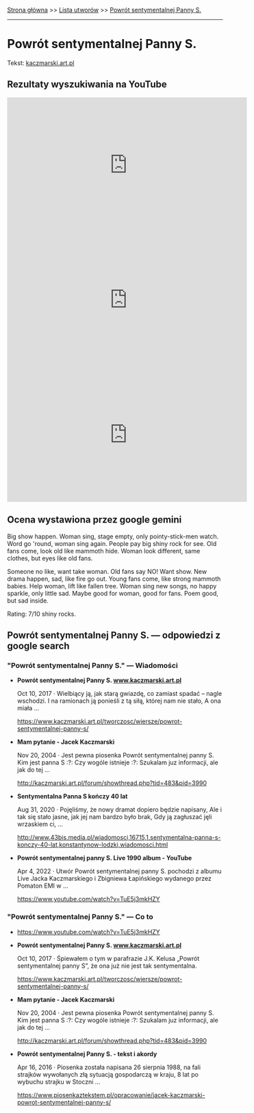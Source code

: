 [Strona główna](../index.md) >> [Lista utworów](../list.md) >> [Powrót sentymentalnej Panny S.](467.md)

---

# Powrót sentymentalnej Panny S.

Tekst: [kaczmarski.art.pl](https://www.kaczmarski.art.pl/tworczosc/wiersze/powrot-sentymentalnej-panny-s/)

## Rezultaty wyszukiwania na YouTube

<iframe width="560" height="315" src="https://www.youtube.com/embed/osGj7kIVjJ0?si=IdontcarewhotheIRSsendsImnotpayingtaxes" title="YouTube video player" frameborder="0" allow="accelerometer; autoplay; clipboard-write; encrypted-media; gyroscope; picture-in-picture; web-share" referrerpolicy="strict-origin-when-cross-origin" allowfullscreen></iframe>

<iframe width="560" height="315" src="https://www.youtube.com/embed/NTNcxGVgn9I?si=IdontcarewhotheIRSsendsImnotpayingtaxes" title="YouTube video player" frameborder="0" allow="accelerometer; autoplay; clipboard-write; encrypted-media; gyroscope; picture-in-picture; web-share" referrerpolicy="strict-origin-when-cross-origin" allowfullscreen></iframe>

<iframe width="560" height="315" src="https://www.youtube.com/embed/UBLu60MZjMU?si=IdontcarewhotheIRSsendsImnotpayingtaxes" title="YouTube video player" frameborder="0" allow="accelerometer; autoplay; clipboard-write; encrypted-media; gyroscope; picture-in-picture; web-share" referrerpolicy="strict-origin-when-cross-origin" allowfullscreen></iframe>

## Ocena wystawiona przez google gemini

Big show happen. Woman sing, stage empty, only pointy-stick-men watch. Word go 'round, woman sing again. People pay big shiny rock for see. Old fans come, look old like mammoth hide. Woman look different, same clothes, but eyes like old fans.

Someone no like, want take woman. Old fans say NO! Want show. New drama happen, sad, like fire go out. Young fans come, like strong mammoth babies. Help woman, lift like fallen tree. Woman sing new songs, no happy sparkle, only little sad. Maybe good for woman, good for fans. Poem good, but sad inside.

Rating: 7/10 shiny rocks.


## Powrót sentymentalnej Panny S. — odpowiedzi z google search

### "Powrót sentymentalnej Panny S." — Wiadomości

- **Powrót sentymentalnej Panny S. www.kaczmarski.art.pl**

    Oct 10, 2017  ·  Wielbiący ją, jak starą gwiazdę, co zamiast spadać – nagle wschodzi. I na ramionach ją ponieśli z tą siłą, której nam nie stało, A ona miała ... 

   <https://www.kaczmarski.art.pl/tworczosc/wiersze/powrot-sentymentalnej-panny-s/>
- **Mam pytanie - Jacek Kaczmarski**

    Nov 20, 2004  ·  Jest pewna piosenka Powrót sentymentalnej panny S. Kim jest panna S :?: Czy wogóle istnieje :?: Szukalam juz informacji, ale jak do tej ... 

   <http://kaczmarski.art.pl/forum/showthread.php?tid=483&pid=3990>
- **Sentymentalna Panna S kończy 40 lat**

    Aug 31, 2020  ·  Pojęliśmy, że nowy dramat dopiero będzie napisany, Ale i tak się stało jasne, jak jej nam bardzo było brak, Gdy ją zagłuszać jęli wrzaskiem ci, ... 

   <http://www.43bis.media.pl/wiadomosci,16715,1,sentymentalna-panna-s-konczy-40-lat,konstantynow-lodzki,wiadomosci.html>
- **Powrót sentymentalnej panny S. Live 1990 album - YouTube**

    Apr 4, 2022  ·  Utwór Powrót sentymentalnej panny S. pochodzi z albumu Live Jacka Kaczmarskiego i Zbigniewa Łapińskiego wydanego przez Pomaton EMI w ... 

   <https://www.youtube.com/watch?v=TuE5j3mkHZY>

### "Powrót sentymentalnej Panny S." — Co to

- <https://www.youtube.com/watch?v=TuE5j3mkHZY>
- **Powrót sentymentalnej Panny S. www.kaczmarski.art.pl**

    Oct 10, 2017  ·  Śpiewałem o tym w parafrazie J.K. Kelusa „Powrót sentymentalnej panny S”, że ona już nie jest tak sentymentalna. 

   <https://www.kaczmarski.art.pl/tworczosc/wiersze/powrot-sentymentalnej-panny-s/>
- **Mam pytanie - Jacek Kaczmarski**

    Nov 20, 2004  ·  Jest pewna piosenka Powrót sentymentalnej panny S. Kim jest panna S :?: Czy wogóle istnieje :?: Szukalam juz informacji, ale jak do tej ... 

   <http://kaczmarski.art.pl/forum/showthread.php?tid=483&pid=3990>
- **Powrót sentymentalnej Panny S. - tekst i akordy**

    Apr 16, 2016  ·  Piosenka została napisana 26 sierpnia 1988, na fali strajków wywołanych złą sytuacją gospodarczą w kraju, 8 lat po wybuchu strajku w Stoczni ... 

   <https://www.piosenkaztekstem.pl/opracowanie/jacek-kaczmarski-powrot-sentymentalnej-panny-s/>


